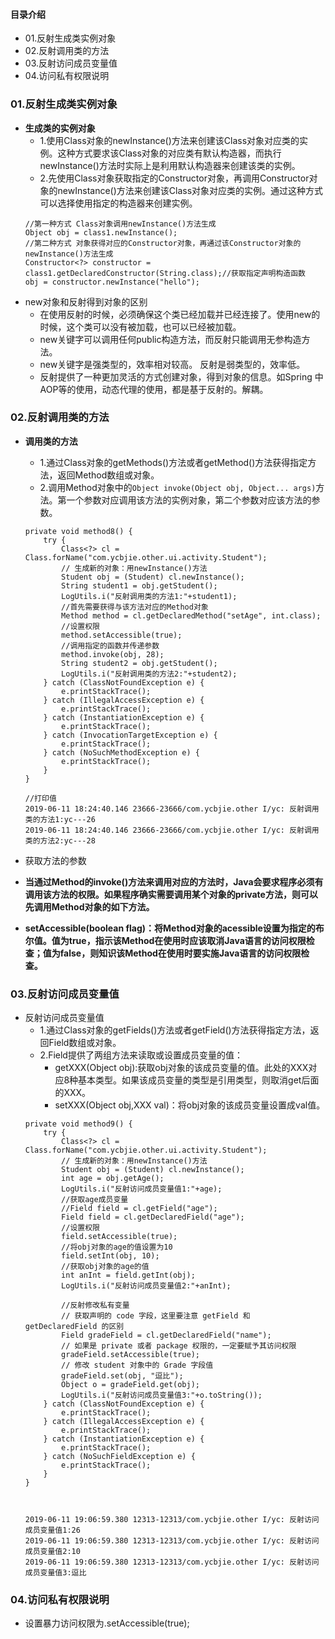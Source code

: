 #### 目录介绍
- 01.反射生成类实例对象
- 02.反射调用类的方法
- 03.反射访问成员变量值
- 04.访问私有权限说明



### 01.反射生成类实例对象
- **生成类的实例对象**
    - 1.使用Class对象的newInstance\(\)方法来创建该Class对象对应类的实例。这种方式要求该Class对象的对应类有默认构造器，而执行newInstance\(\)方法时实际上是利用默认构造器来创建该类的实例。
    - 2.先使用Class对象获取指定的Constructor对象，再调用Constructor对象的newInstance\(\)方法来创建该Class对象对应类的实例。通过这种方式可以选择使用指定的构造器来创建实例。
    ```
    //第一种方式 Class对象调用newInstance()方法生成
    Object obj = class1.newInstance();
    //第二种方式 对象获得对应的Constructor对象，再通过该Constructor对象的newInstance()方法生成
    Constructor<?> constructor = class1.getDeclaredConstructor(String.class);//获取指定声明构造函数
    obj = constructor.newInstance("hello");
    ```
- new对象和反射得到对象的区别
    - 在使用反射的时候，必须确保这个类已经加载并已经连接了。使用new的时候，这个类可以没有被加载，也可以已经被加载。
    - new关键字可以调用任何public构造方法，而反射只能调用无参构造方法。
    - new关键字是强类型的，效率相对较高。 反射是弱类型的，效率低。
    - 反射提供了一种更加灵活的方式创建对象，得到对象的信息。如Spring 中AOP等的使用，动态代理的使用，都是基于反射的。解耦。




### 02.反射调用类的方法
- **调用类的方法**
    - 1.通过Class对象的getMethods\(\)方法或者getMethod\(\)方法获得指定方法，返回Method数组或对象。
    - 2.调用Method对象中的`Object invoke(Object obj, Object... args)`方法。第一个参数对应调用该方法的实例对象，第二个参数对应该方法的参数。
    ```
    private void method8() {
        try {
            Class<?> cl = Class.forName("com.ycbjie.other.ui.activity.Student");
            // 生成新的对象：用newInstance()方法
            Student obj = (Student) cl.newInstance();
            String student1 = obj.getStudent();
            LogUtils.i("反射调用类的方法1:"+student1);
            //首先需要获得与该方法对应的Method对象
            Method method = cl.getDeclaredMethod("setAge", int.class);
            //设置权限
            method.setAccessible(true);
            //调用指定的函数并传递参数
            method.invoke(obj, 28);
            String student2 = obj.getStudent();
            LogUtils.i("反射调用类的方法2:"+student2);
        } catch (ClassNotFoundException e) {
            e.printStackTrace();
        } catch (IllegalAccessException e) {
            e.printStackTrace();
        } catch (InstantiationException e) {
            e.printStackTrace();
        } catch (InvocationTargetException e) {
            e.printStackTrace();
        } catch (NoSuchMethodException e) {
            e.printStackTrace();
        }
    }
    
    //打印值
    2019-06-11 18:24:40.146 23666-23666/com.ycbjie.other I/yc: 反射调用类的方法1:yc---26
    2019-06-11 18:24:40.146 23666-23666/com.ycbjie.other I/yc: 反射调用类的方法2:yc---28
    ```
- 获取方法的参数

- **当通过Method的invoke\(\)方法来调用对应的方法时，Java会要求程序必须有调用该方法的权限。如果程序确实需要调用某个对象的private方法，则可以先调用Method对象的如下方法。**  
- **setAccessible\(boolean flag\)：将Method对象的acessible设置为指定的布尔值。值为true，指示该Method在使用时应该取消Java语言的访问权限检查；值为false，则知识该Method在使用时要实施Java语言的访问权限检查。**



### 03.反射访问成员变量值
- 反射访问成员变量值
    - 1.通过Class对象的getFields\(\)方法或者getField\(\)方法获得指定方法，返回Field数组或对象。
    - 2.Field提供了两组方法来读取或设置成员变量的值：  
        - getXXX\(Object obj\):获取obj对象的该成员变量的值。此处的XXX对应8种基本类型。如果该成员变量的类型是引用类型，则取消get后面的XXX。  
        - setXXX\(Object obj,XXX val\)：将obj对象的该成员变量设置成val值。
    ```
    private void method9() {
        try {
            Class<?> cl = Class.forName("com.ycbjie.other.ui.activity.Student");
            // 生成新的对象：用newInstance()方法
            Student obj = (Student) cl.newInstance();
            int age = obj.getAge();
            LogUtils.i("反射访问成员变量值1:"+age);
            //获取age成员变量
            //Field field = cl.getField("age");
            Field field = cl.getDeclaredField("age");
            //设置权限
            field.setAccessible(true);
            //将obj对象的age的值设置为10
            field.setInt(obj, 10);
            //获取obj对象的age的值
            int anInt = field.getInt(obj);
            LogUtils.i("反射访问成员变量值2:"+anInt);

            //反射修改私有变量
            // 获取声明的 code 字段，这里要注意 getField 和 getDeclaredField 的区别
            Field gradeField = cl.getDeclaredField("name");
            // 如果是 private 或者 package 权限的，一定要赋予其访问权限
            gradeField.setAccessible(true);
            // 修改 student 对象中的 Grade 字段值
            gradeField.set(obj, "逗比");
            Object o = gradeField.get(obj);
            LogUtils.i("反射访问成员变量值3:"+o.toString());
        } catch (ClassNotFoundException e) {
            e.printStackTrace();
        } catch (IllegalAccessException e) {
            e.printStackTrace();
        } catch (InstantiationException e) {
            e.printStackTrace();
        } catch (NoSuchFieldException e) {
            e.printStackTrace();
        }
    }
    
    
    
    2019-06-11 19:06:59.380 12313-12313/com.ycbjie.other I/yc: 反射访问成员变量值1:26
    2019-06-11 19:06:59.380 12313-12313/com.ycbjie.other I/yc: 反射访问成员变量值2:10
    2019-06-11 19:06:59.380 12313-12313/com.ycbjie.other I/yc: 反射访问成员变量值3:逗比
    ```


### 04.访问私有权限说明
- 设置暴力访问权限为.setAccessible(true);


